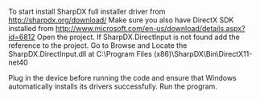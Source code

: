 To start install SharpDX full installer driver from http://sharpdx.org/download/
Make sure you also have DirectX SDK installed from http://www.microsoft.com/en-us/download/details.aspx?id=6812
Open the project. If SharpDX.DirectInput is not found add the reference to the project. Go to Browse and Locate the SharpDX.DirectInput.dll at C:\Program Files (x86)\SharpDX\Bin\DirectX11-net40

Plug in the device before running the code and ensure that Windows automatically installs its drivers successfully. 
Run the program.
